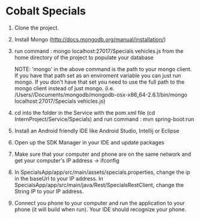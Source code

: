 Cobalt Specials
==============

1. Clone the project.

2. Install Mongo (http://docs.mongodb.org/manual/installation/)

3. run command : mongo localhost:27017/Specials vehicles.js from the home directory of the project to populate your database 

    NOTE: 'mongo' in the above command is the path to your mongo client. If you have that path set as an enviroment            variable you can just run mongo. If you don't have that set you need to use the full path to the mongo client instead      of just mongo. (i.e. /Users/<username>/Documents/mongodb/mongodb-osx-x86_64-2.6.1/bin/mongo localhost:27017/Specials           vehicles.js)

4. cd into the folder in the Service with the pom.xml file (cd InternProject/Service/Specials) and run command : mvn spring-boot:run

5. Install an Android friendly IDE like Android Studio, Intellij or Eclipse

6. Open up the SDK Manager in your IDE and update packages

7. Make sure that your computer and phone are on the same network and get your computer's IP address -> ifconfig

8. In SpecialsApp/app/src/main/assets/specials.properties, change the ip in the baseUrl to your IP address.
   In SpecialsApp/app/src/main/java/Rest/SpecialsRestClient, change the String IP to your IP address.

9. Connect you phone to your computer and run the application to your phone (it will build when run). Your IDE should recognize your phone.
